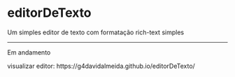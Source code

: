 <h1>editorDeTexto</h1>
<p>Um simples editor de texto com formatação rich-text simples</p>
<hr />
<p>Em andamento</p>
visualizar editor: https://g4davidalmeida.github.io/editorDeTexto/
